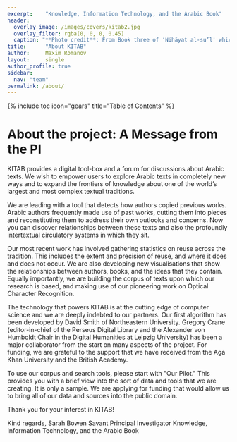 ```yaml
---
excerpt:	"Knowledge, Information Technology, and the Arabic Book"
header:
  overlay_image: /images/covers/kitab2.jpg
  overlay_filter: rgba(0, 0, 0, 0.45)
  caption: "**Photo credit**: From Book three of 'Nihāyat al-su’l' which gives instructions on using lances. Dated 773/1371 (Add. MS. 18866, f. 113r)"
title:		"About KITAB"
author:		Maxim Romanov
layout:		single
author_profile: true
sidebar:
  nav: "team"
permalink: /about/
---
```


{% include toc icon="gears" title="Table of Contents" %}

# About the project: A Message from the PI 

KITAB provides a digital tool-box and a forum for discussions about Arabic texts. We wish to empower users to explore Arabic texts in completely new ways and to expand the frontiers of knowledge about one of the world’s largest and most complex textual traditions.

We are leading with a tool that detects how authors copied previous works. Arabic authors frequently made use of past works, cutting them into pieces and reconstituting them to address their own outlooks and concerns. Now you can discover relationships between these texts and also the profoundly intertextual circulatory systems in which they sit.

Our most recent work has involved gathering statistics on reuse across the tradition. This includes the extent and precision of reuse, and where it does and does not occur. We are also developing new visualisations that show the relationships between authors, books, and the ideas that they contain. Equally importantly, we are building the corpus of texts upon which our research is based, and making use of our pioneering work on Optical Character Recognition.

The technology that powers KITAB is at the cutting edge of computer science and we are deeply indebted to our partners. Our first algorithm has been developed by David Smith of Northeastern University. Gregory Crane (editor-in-chief of the Perseus Digital Library and the Alexander von Humboldt Chair in the Digital Humanities at Leipzig University) has been a major collaborator from the start on many aspects of the project. For funding, we are grateful to the support that we have received from the Aga Khan University and the British Academy.

To use our corpus and search tools, please start with "Our Pilot." This provides you with a brief view into the sort of data and tools that we are creating. It is only a sample. We are applying for funding that would allow us to bring all of our data and sources into the public domain.

Thank you for your interest in KITAB!

Kind regards,
Sarah Bowen Savant
Principal Investigator
Knowledge, Information Technology, and the Arabic Book

